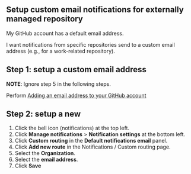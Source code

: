 ## Setup custom email notifications for externally managed repository

My GitHub account has a default email address.

I want notifications from specific repositories send to a custom email address (e.g., for a work-related repository).

## Step 1: setup a custom email address

**NOTE**: Ignore step 5 in the following steps.

Perform [Adding an email address to your GitHub account](https://docs.github.com/en/account-and-profile/setting-up-and-managing-your-personal-account-on-github/managing-email-preferences/adding-an-email-address-to-your-github-account)

## Step 2: setup a new

1. Click the bell icon (notifications) at the top left.
2. Click **Manage notifications** > **Notification settings** at the bottom left.
3. Click **Custom routing** in the **Default notifications email** panel.
4. Click **Add new route** in the Notifications / Custom routing page.
5. Select the **Organization**.
6. Select the **email address**.
7. Click **Save**
